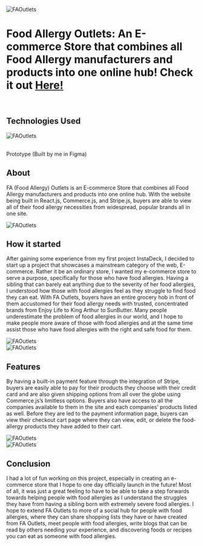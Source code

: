 ![FAOutlets](https://github.com/juliuscecilia33/FAOutlets/blob/main/public/images/Display.png)
# Food Allergy Outlets: An E-commerce Store that combines all Food Allergy manufacturers and products into one online hub! Check it out [Here!](faoutlets.netlify.app/)
<br />

## Technologies Used
![FAOutlets](https://github.com/juliuscecilia33/FAOutlets/blob/main/public/images/Logos.png)

<br />
Prototype (Built by me in Figma)
<br />

## About 
<p>FA (Food Allergy) Outlets is an E-commerce Store that combines all Food Allergy manufacturers and products into one online hub. With the website being built in React.js, Commerce.js, and Stripe.js, buyers are able to view all of their food allergy necessities from widespread, popular brands all in one site. </p>

![FAOutlets](https://github.com/juliuscecilia33/FAOutlets/blob/main/public/images/LandingPagePrototype.png)
<br />

## How it started
<p>After gaining some experience from my first project InstaDeck, I decided to start up a project that showcases a mainstream category of the web, E-commerce. Rather it be an ordinary store, I wanted my e-commerce store to serve a purpose, specifically for those who have food allergies. Having a sibling that can barely eat anything due to the severity of her food allergies, I understood how those with food allergies feel as they struggle to find food they can eat. With FA Outlets, buyers have an entire grocery hob in front of them accustomed for their food allergy needs with trusted, concentrated brands from Enjoy Life to King Arthur to SunButter. Many people underestimate the problem of food allergies in our world, and I hope to make people more aware of those with food allergies and at the same time assist those who have food allergies with the right and safe food for them. </p>

![FAOutlets](https://github.com/juliuscecilia33/FAOutlets/blob/main/public/images/Shop%20Page.png)
<br />
![FAOutlets](https://github.com/juliuscecilia33/FAOutlets/blob/main/public/images/Product%20Page.png)
<br />

## Features
<p>By having a built-in payment feature through the integration of Stripe, buyers are easily able to pay for their products they choose with their credit card and are also given shipping options from all over the globe using Commerce.js’s limitless options. Buyers also have access to all the companies available to them in the site and each companies’ products listed as well. Before they are led to the payment information page, buyers can view their checkout cart page where they can view, edit, or delete the food-allergy products they have added to their cart. </p>

![FAOutlets](https://github.com/juliuscecilia33/FAOutlets/blob/main/public/images/Cart%20Page.png)
<br />
![FAOutlets](https://github.com/juliuscecilia33/FAOutlets/blob/main/public/images/Contact%20Page.png)
<br />


## Conclusion
<p>I had a lot of fun working on this project, especially in creating an e-commerce store that I hope to one day officially launch in the future! Most of all, it was just a great feeling to have to be able to take a step forwards towards helping people with food allergies as I understand the struggles they have from having a sibling born with extremely severe food allergies. I hope to extend FA Outlets to more of a social hub for people with food allergies, where they can share shopping lists they have or have created from FA Outlets, meet people with food allergies, write blogs that can be read by others needing your experience, and discovering foods or recipes you can eat as someone with food allergies. </p>

